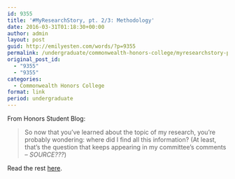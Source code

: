 ```yaml
---
id: 9355
title: '#MyResearchStory, pt. 2/3: Methodology'
date: 2016-03-31T01:18:30+00:00
author: admin
layout: post
guid: http://emilyesten.com/words/?p=9355
permalink: /undergraduate/commonwealth-honors-college/myresearchstory-pt-23-methodology/
original_post_id:
  - "9355"
  - "9355"
categories:
  - Commonwealth Honors College
format: link
period: undergraduate
---
```

From Honors Student Blog:

> So now that you&#8217;ve learned about the topic of my research, you&#8217;re probably wondering: where did I find all this information? (At least, that&#8217;s the question that keeps appearing in my committee&#8217;s comments &#8211; _SOURCE???_)

Read the rest [here](https://www.honors.umass.edu/blog/eesten/myresearchstory-pt-23-methodology).
